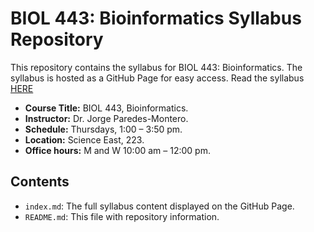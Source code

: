 # BIOL 443: Bioinformatics Syllabus Repository

This repository contains the syllabus for BIOL 443: Bioinformatics. The syllabus is hosted as a GitHub Page for easy access. Read the syllabus [HERE](https://github.com/biologysvsu/biol443_syllabus/blob/main/index.md)

- **Course Title:** BIOL 443, Bioinformatics.
- **Instructor:**   Dr. Jorge Paredes-Montero.
- **Schedule:**     Thursdays, 1:00 – 3:50 pm.
- **Location:**     Science East, 223.
- **Office hours:** M and W 10:00 am – 12:00 pm.

## Contents
- `index.md`: The full syllabus content displayed on the GitHub Page.
- `README.md`: This file with repository information.
